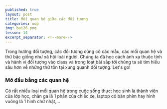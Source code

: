 ```yaml
---
published: true
layout: post
title: Mối quan hệ giữa các đối tượng
categories: oop
img: bai26.png
lesson: 14
excerpt_separator: <!--more-->
---
```

Trong hướng đối tượng, các đối tượng cũng có các mẫu, các mối quan hệ và thứ bậc giống như xã hội loài người. Chúng ta đã học cách ánh xạ thuộc tính và hành vi đối tượng vào class và trong loạt bài sắp tới chúng ta sẽ tìm hiểu sâu hơn về những thứ tồn tại xung quanh đối tượng. Let's go!
### Mở đầu bằng các quan hệ
Có rất nhiều loại mối quan hệ trong cuộc sống thực: học sinh là thành viên của lớp học, chân ga là 1 phần của chiếc xe, laptop có bàn phím hay hình vuông là 1 hình chữ nhật,...
